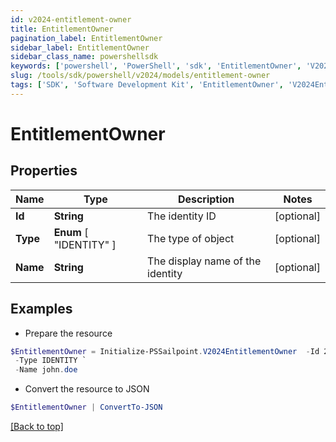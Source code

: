 ```yaml
---
id: v2024-entitlement-owner
title: EntitlementOwner
pagination_label: EntitlementOwner
sidebar_label: EntitlementOwner
sidebar_class_name: powershellsdk
keywords: ['powershell', 'PowerShell', 'sdk', 'EntitlementOwner', 'V2024EntitlementOwner'] 
slug: /tools/sdk/powershell/v2024/models/entitlement-owner
tags: ['SDK', 'Software Development Kit', 'EntitlementOwner', 'V2024EntitlementOwner']
---
```



# EntitlementOwner

## Properties

Name | Type | Description | Notes
------------ | ------------- | ------------- | -------------
**Id** | **String** | The identity ID | [optional] 
**Type** |  **Enum** [  "IDENTITY" ] | The type of object | [optional] 
**Name** | **String** | The display name of the identity | [optional] 

## Examples

- Prepare the resource
```powershell
$EntitlementOwner = Initialize-PSSailpoint.V2024EntitlementOwner  -Id 2c9180827ca885d7017ca8ce28a000eb `
 -Type IDENTITY `
 -Name john.doe
```

- Convert the resource to JSON
```powershell
$EntitlementOwner | ConvertTo-JSON
```


[[Back to top]](#) 

